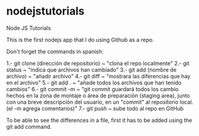 # nodejstutorials

Node JS Tutorials

This is the first nodejs app that I do using Github as a repo.

Don't forget the commands in spanish:

<p>
1.- git clone (dirección de repositorio) ~ "clona el repo localmente"
2.- git status ~ "indica que archivos han cambiado"
3.- git add (nombre de archivo) ~ "añadir archivo"
4.- git diff ~ "mostrara las diferencias que hay en el archivo"
5.- git add . ~ "añade todos los archivos que han tenido cambios"
6.- git commit -m ~ "git commit guardará todos los cambio hechos en la zona de montaje o área de preparación (staging area), junto con una breve descripción del usuario, en un "commit" al repositorio local. (el -m agrega comentarios)"
7.- git push ~ sube todo al repo en GitHub

To be able to see the differences in a file, first it has to be added using the git add command.

</p>
